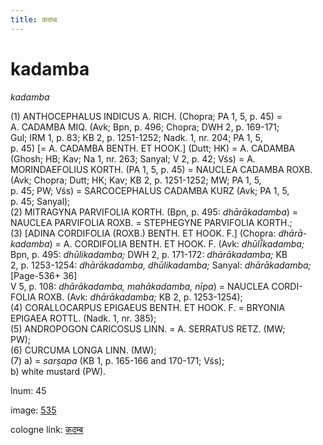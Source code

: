```yaml
---
title: कदम्ब
---
```


# kadamba

<i>kadamba</i>  <div n="P" />(1) <bot>ANTHOCEPHALUS INDICUS A. RICH.</bot> (Chopra; PA 1, 5, p. 45) = <div n="lb" /><bot>A. CADAMBA MIQ.</bot> (Avk; Bpn, p. 496; Chopra; DWH 2, p. 169-171; <div n="lb" />Gul; IRM 1, p. 83; KB 2, p. 1251-1252; Nadk. 1, nr. 204; PA 1, 5, <div n="lb" />p. 45) [= <bot>A. CADAMBA BENTH. ET HOOK.</bot>] (Dutt; HK) = <bot>A. CADAMBA</bot> <div n="lb" />(Ghosh; HB; Kav; Na 1, nr. 263; Sanyal; V 2, p. 42; Vśs) = <bot>A. <div n="lb" />MORINDAEFOLIUS KORTH.</bot> (PA 1, 5, p. 45) = <bot>NAUCLEA CADAMBA ROXB.</bot> <div n="lb" />(Avk; Chopra; Dutt; HK; Kav; KB 2, p. 1251-1252; MW; PA 1, 5, <div n="lb" />p. 45; PW; Vśs) = <bot>SARCOCEPHALUS CADAMBA KURZ</bot> (Avk; PA 1, 5, <div n="lb" />p. 45; Sanyal); <div n="P" />(2) <bot>MITRAGYNA PARVIFOLIA KORTH.</bot> (Bpn, p. 495: <i>dhārākadamba</i>) = <div n="lb" /><bot>NAUCLEA PARVIFOLIA ROXB.</bot> = <bot>STEPHEGYNE PARVIFOLIA KORTH.</bot>; <div n="P" />(3) [<bot>ADINA CORDIFOLIA (ROXB.) BENTH. ET HOOK. F.</bot>] (Chopra: <i>dhārā-</i> <div n="lb" /><i>kadamba</i>) = <bot>A. CORDIFOLIA BENTH. ET HOOK. F.</bot> (Avk: <i>dhūlī̆kadamba;</i> <div n="lb" />Bpn, p. 495: <i>dhūlikadamba;</i> DWH 2, p. 171-172: <i>dhārākadamba;</i> KB <div n="lb" />2, p. 1253-1254: <i>dhārākadamba, dhūlikadamba;</i> Sanyal: <i>dhārākadamba;</i> [Page-536+ 36] <div n="lb" />V 5, p. 108: <i>dhārākadamba, mahākadamba, nīpa</i>) = <bot>NAUCLEA CORDI- <div n="lb" />FOLIA ROXB.</bot> (Avk: <i>dhārākadamba;</i> KB 2, p. 1253-1254); <div n="P" />(4) <bot>CORALLOCARPUS EPIGAEUS BENTH. ET HOOK. F.</bot> = <bot>BRYONIA <div n="lb" />EPIGAEA ROTTL.</bot> (Nadk. 1, nr. 385); <div n="P" />(5) <bot>ANDROPOGON CARICOSUS LINN.</bot> = <bot>A. SERRATUS RETZ.</bot> (MW; <div n="lb" />PW); <div n="P" />(6) <bot>CURCUMA LONGA LINN.</bot> (MW); <div n="P" />(7) a) = <i>sarṣapa</i> (KB 1, p. 165-166 and 170-171; Vśs); <div n="lb" />b) white mustard (PW).

lnum: 45

image: [535](https://www.sanskrit-lexicon.uni-koeln.de/scans/csl-apidev/servepdf.php?dict=snp&page=535)

cologne link: [कदम्ब](https://sanskrit-lexicon.uni-koeln.de/scans/csl-apidev/getword.php?dict=snp&key=कदम्ब)

